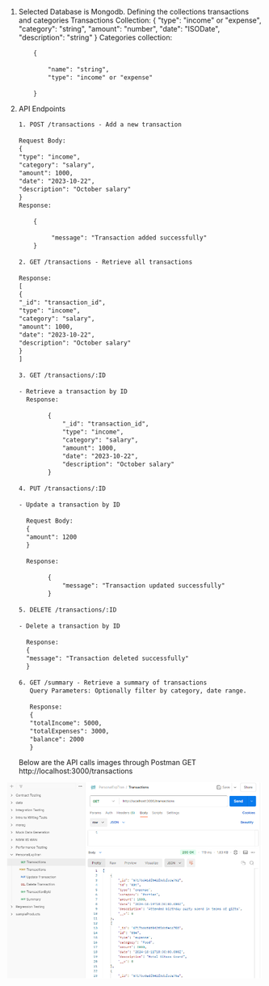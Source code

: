 1.  Selected Database is Mongodb.
    Defining the collections transactions and categories
    Transactions Collection:
    {
    "type": "income" or "expense",
    "category": "string",
    "amount": "number",
    "date": "ISODate",
    "description": "string"
    }
    Categories collection:

            {

                "name": "string",
                "type": "income" or "expense"

            }

2.  API Endpoints

        1. POST /transactions - Add a new transaction

        Request Body:
        {
        "type": "income",
        "category": "salary",
        "amount": 1000,
        "date": "2023-10-22",
        "description": "October salary"
        }
        Response:

            {

                 "message": "Transaction added successfully"
            }

        2. GET /transactions - Retrieve all transactions

        Response:
        [
        {
        "_id": "transaction_id",
        "type": "income",
        "category": "salary",
        "amount": 1000,
        "date": "2023-10-22",
        "description": "October salary"
        }
        ]

        3. GET /transactions/:ID

        - Retrieve a transaction by ID
          Response:

                {
                    "_id": "transaction_id",
                    "type": "income",
                    "category": "salary",
                    "amount": 1000,
                    "date": "2023-10-22",
                    "description": "October salary"
                }

        4. PUT /transactions/:ID

        - Update a transaction by ID

          Request Body:
          {
          "amount": 1200
          }

          Response:

                {
                    "message": "Transaction updated successfully"
                }

        5. DELETE /transactions/:ID

        - Delete a transaction by ID

          Response:
          {
          "message": "Transaction deleted successfully"
          }

        6. GET /summary - Retrieve a summary of transactions
           Query Parameters: Optionally filter by category, date range.

           Response:
           {
           "totalIncome": 5000,
           "totalExpenses": 3000,
           "balance": 2000
           }

    Below are the API calls images through Postman
    GET http://localhost:3000/transactions

![alt text](image.png)
